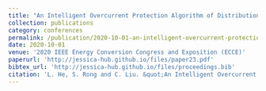 ```yaml
---
title: "An Intelligent Overcurrent Protection Algorithm of Distribution Systems with Inverter based Distributed Energy Resources"
collection: publications
category: conferences
permalink: /publication/2020-10-01-an-intelligent-overcurrent-protection-algorithm-of-distribution-systems-with-inverter-based-distributed-energy-resources
date: 2020-10-01
venue: '2020 IEEE Energy Conversion Congress and Exposition (ECCE)'
paperurl: 'http://jessica-hub.github.io/files/paper23.pdf'
bibtex_url: 'http://jessica-hub.github.io/files/proceedings.bib'
citation: 'L. He, S. Rong and C. Liu. &quot;An Intelligent Overcurrent Protection Algorithm of Distribution Systems with Inverter based Distributed Energy Resources.&quot; <i>2020 IEEE Energy Conversion Congress and Exposition (ECCE)</i>, pp. 2746–2751, 2020.'
---
```



